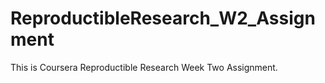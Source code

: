 # ReproductibleResearch_W2_Assignment

This is Coursera Reproductible Research Week Two Assignment.

